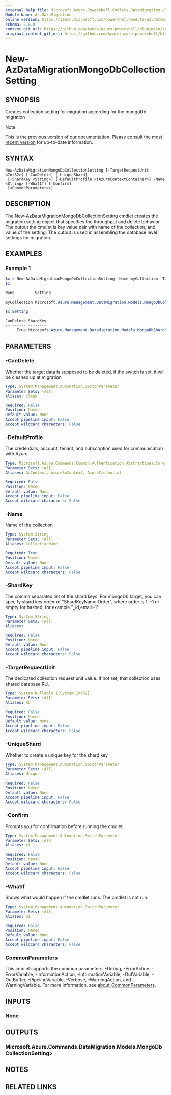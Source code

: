 ```yaml
---
external help file: Microsoft.Azure.PowerShell.Cmdlets.DataMigration.dll-Help.xml
Module Name: Az.DataMigration
online version: https://learn.microsoft.com/powershell/module/az.datamigration/New-AzDataMigrationMongoDbCollectionSetting
schema: 2.0.0
content_git_url: https://github.com/Azure/azure-powershell/blob/main/src/DataMigration/DataMigration/help/New-AzDataMigrationMongoDbCollectionSetting.md
original_content_git_url: https://github.com/Azure/azure-powershell/blob/main/src/DataMigration/DataMigration/help/New-AzDataMigrationMongoDbCollectionSetting.md
---
```


# New-AzDataMigrationMongoDbCollectionSetting

## SYNOPSIS
Creates collection setting for migration according for the mongoDb migration

> [!NOTE]
>This is the previous version of our documentation. Please consult [the most recent version](/powershell/module/az.datamigration/new-azdatamigrationmongodbcollectionsetting) for up-to-date information.

## SYNTAX

```
New-AzDataMigrationMongoDbCollectionSetting [-TargetRequestUnit <Int32>] [-CanDelete] [-UniqueShard]
 [-ShardKey <String>] [-DefaultProfile <IAzureContextContainer>] -Name <String> [-WhatIf] [-Confirm]
 [<CommonParameters>]
```

## DESCRIPTION
The New-AzDataMigrationMongoDbCollectionSetting cmdlet creates the migration setting object that specifies the throughput and delete behavior.
The output the cmdlet is key value pair with name of the collection, and value of the setting. The output is used in assembling
the database level settings for migration.

## EXAMPLES

### Example 1
<!-- Skip: Output cannot be splitted from code -->
```powershell
$x = New-AzDataMigrationMongoDbCollectionSetting -Name myCollection -TargetRequestUnit 1000 -CanDelete -ShardKey "_id:-1,age:1,name"
$x

Name         Setting
----         -------
myCollection Microsoft.Azure.Management.DataMigration.Models.MongoDbCollectionSettings

$x.Setting

CanDelete ShardKey                                                               TargetRUs
--------- --------                                                               ---------
     True Microsoft.Azure.Management.DataMigration.Models.MongoDbShardKeySetting      1000
```

## PARAMETERS

### -CanDelete
Whether the target data is supposed to be deleted, if the switch is set, it will be cleaned up at migration

```yaml
Type: System.Management.Automation.SwitchParameter
Parameter Sets: (All)
Aliases: Clean

Required: False
Position: Named
Default value: None
Accept pipeline input: False
Accept wildcard characters: False
```

### -DefaultProfile
The credentials, account, tenant, and subscription used for communication with Azure.

```yaml
Type: Microsoft.Azure.Commands.Common.Authentication.Abstractions.Core.IAzureContextContainer
Parameter Sets: (All)
Aliases: AzContext, AzureRmContext, AzureCredential

Required: False
Position: Named
Default value: None
Accept pipeline input: False
Accept wildcard characters: False
```

### -Name
Name of the collection

```yaml
Type: System.String
Parameter Sets: (All)
Aliases: CollectionName

Required: True
Position: Named
Default value: None
Accept pipeline input: False
Accept wildcard characters: False
```

### -ShardKey
The comma separated list of the shard keys. For mongoDb target,
you can specify shard key order of "ShardKeyName:Order",
where order is 1, -1 or empty for hashed, for example "_id,email:-1".

```yaml
Type: System.String
Parameter Sets: (All)
Aliases:

Required: False
Position: Named
Default value: None
Accept pipeline input: False
Accept wildcard characters: False
```

### -TargetRequestUnit
The dedicated collection request unit value. If not set, that collection uses shared database RU.

```yaml
Type: System.Nullable`1[System.Int32]
Parameter Sets: (All)
Aliases: RU

Required: False
Position: Named
Default value: None
Accept pipeline input: False
Accept wildcard characters: False
```

### -UniqueShard
Whether to create a unique key for the shard key

```yaml
Type: System.Management.Automation.SwitchParameter
Parameter Sets: (All)
Aliases: Unique

Required: False
Position: Named
Default value: None
Accept pipeline input: False
Accept wildcard characters: False
```

### -Confirm
Prompts you for confirmation before running the cmdlet.

```yaml
Type: System.Management.Automation.SwitchParameter
Parameter Sets: (All)
Aliases: cf

Required: False
Position: Named
Default value: None
Accept pipeline input: False
Accept wildcard characters: False
```

### -WhatIf
Shows what would happen if the cmdlet runs. The cmdlet is not run.

```yaml
Type: System.Management.Automation.SwitchParameter
Parameter Sets: (All)
Aliases: wi

Required: False
Position: Named
Default value: None
Accept pipeline input: False
Accept wildcard characters: False
```

### CommonParameters
This cmdlet supports the common parameters: -Debug, -ErrorAction, -ErrorVariable, -InformationAction, -InformationVariable, -OutVariable, -OutBuffer, -PipelineVariable, -Verbose, -WarningAction, and -WarningVariable. For more information, see [about_CommonParameters](http://go.microsoft.com/fwlink/?LinkID=113216).

## INPUTS

### None

## OUTPUTS

### Microsoft.Azure.Commands.DataMigration.Models.MongoDbCollectionSetting>

## NOTES

## RELATED LINKS
